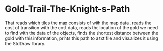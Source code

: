 # Gold-Trail-The-Knight-s-Path
That reads which tiles the map consists of with the map data , reads the cost of transition with the cost data, reads the location of the gold we need to find with the data of the objects, finds the shortest distance between the gold with this information, prints this path to a txt file and visualizes it using the StdDraw library.
